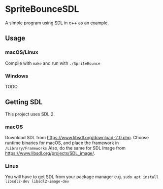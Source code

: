 # SpriteBounceSDL
A simple program using SDL in c++ as an example.

## Usage
### macOS/Linux
Compile with `make` and run with `./SpriteBounce`
### Windows
TODO.

## Getting SDL
This project uses SDL 2.
### macOS
Download SDL from https://www.libsdl.org/download-2.0.php. Choose runtime binaries for macOS, and place the framework in `/Library/Frameworks` Also, do the same for SDL Image from https://www.libsdl.org/projects/SDL_image/.
### Linux
You will have to get SDL from your package manager e.g. `sudo apt install libsdl2-dev libsdl2-image-dev`
